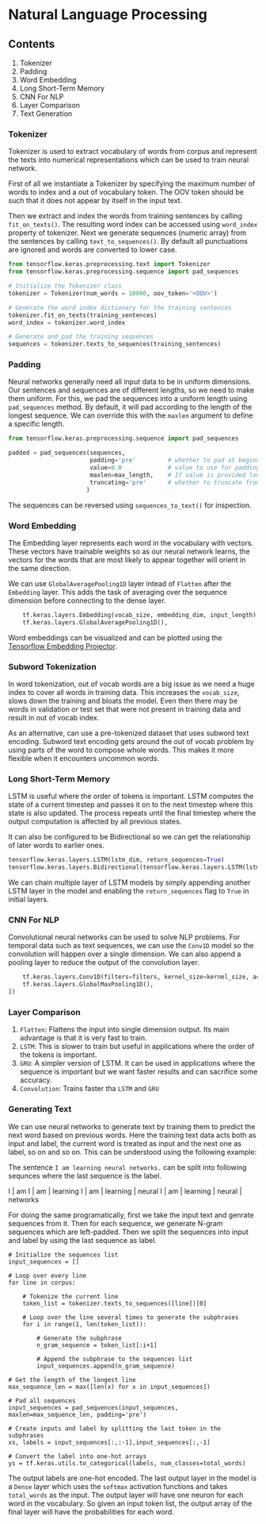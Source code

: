 # Natural Language Processing

## Contents

1. Tokenizer
2. Padding
3. Word Embedding
4. Long Short-Term Memory
5. CNN For NLP 
6. Layer Comparison
7. Text Generation

### Tokenizer

Tokenizer is used to extract vocabulary of words from corpus and represent the texts into numerical representations which can be used to train neural network.

First of all we instantiate a Tokenizer by specifying the maximum number of words to index and a out of vocabulary token. The OOV token should be such that it does not appear by itself in the input text.

Then we extract and index the words from training sentences by calling `fit_on_texts()`. The resulting word index can be accessed using `word_index` property of tokenizer. Next we generate sequences (numeric array) from the sentences by calling `text_to_sequences()`. By default all punctuations are ignored and words are converted to lower case. 

```python
from tensorflow.keras.preprocessing.text import Tokenizer
from tensorflow.keras.preprocessing.sequence import pad_sequences

# Initialize the Tokenizer class
tokenizer = Tokenizer(num_words = 10000, oov_token='<OOV>')

# Generate the word index dictionary for the training sentences
tokenizer.fit_on_texts(training_sentences)
word_index = tokenizer.word_index

# Generate and pad the training sequences
sequences = tokenizer.texts_to_sequences(training_sentences)
```

### Padding

Neural networks generally need all input data to be in uniform dimensions. Our sentences and sequences are of different lengths, so we need to make them uniform. For this, we pad the sequences into a uniform length using `pad_sequences` method. By default, it will pad according to the length of the longest sequence. We can override this with the `maxlen` argument to define a specific length.

```python
from tensorflow.keras.preprocessing.sequence import pad_sequences

padded = pad_sequences(sequences,
                       padding='pre'         # whether to pad at beginning (pre) or end(post), default pre
                       value=0.0             # value to use for padding, defaults to zero
                       maxlen=max_length,    # If value is provided longer sequences are truncated
                       truncating='pre'      # whether to truncate from begining or end
                      )
```

The sequences can be reversed using `sequences_to_text()` for inspection.

### Word Embedding

The Embedding layer represents each word in the vocabulary with vectors. These vectors have trainable weights so as our neural network learns, the vectors for the words that are most likely to appear together will orient in the same direction.

We can use `GlobalAveragePooling1D` layer intead of `Flatten` after the `Embedding` layer. This adds the task of averaging over the sequence dimension before connecting to the dense layer.

```python
    tf.keras.layers.Embedding(vocab_size, embedding_dim, input_length)
    tf.keras.layers.GlobalAveragePooling1D(),
```

Word embeddings can be visualized and can be plotted using the [Tensorflow Embedding Projector](https://projector.tensorflow.org/).

### Subword Tokenization

In word tokenization, out of vocab words are a big issue as we need a huge index to cover all words in training data. This increases the `vocab_size`, slows down the training and bloats the model. Even then there may be words in validation or test set that were not present in training data and result in out of vocab index.

As an alternative, can use a pre-tokenized dataset that uses subword text encoding. Subword text encoding gets around the out of vocab problem by using parts of the word to compose whole words. This makes it more flexible when it encounters uncommon words.

### Long Short-Term Memory

LSTM is useful where the order of tokens is important. LSTM computes the state of a current timestep and passes it on to the next timestep where this state is also updated. The process repeats until the final timestep where the output computation is affected by all previous states. 

It can also be configured to be Bidirectional so we can get the relationship of later words to earlier ones. 

```python
tensorflow.keras.layers.LSTM(lstm_dim, return_sequences=True)
tensorflow.keras.layers.Bidirectional(tensorflow.keras.layers.LSTM(lstm_dim))
```

We can chain multiple layer of LSTM models by simply appending another LSTM layer in the model and enabling the `return_sequences` flag to `True` in initial layers. 

### CNN For NLP 

Convolutional neural networks can be used to solve NLP problems. For temporal data such as text sequences, we can use the `Conv1D` model so the convolution will happen over a single dimension. We can also append a pooling layer to reduce the output of the convolution layer. 

```python
    tf.keras.layers.Conv1D(filters=filters, kernel_size=kernel_size, activation='relu'),
    tf.keras.layers.GlobalMaxPooling1D(),
])
```

### Layer Comparison

1. `Flatten`: Flattens the input into single dimension output. Its main advantage is that it is very fast to train.
2. `LSTM`: This is slower to train but useful in applications where the order of the tokens is important.
3. `GRU`: A simpler version of LSTM. It can be used in applications where the sequence is important but we want faster results and can sacrifice some accuracy.
4. `Convolution`: Trains faster tha `LSTM` and `GRU`

### Generating Text 

We can use neural networks to generate text by training them to predict the next word based on previous words. Here the training text data acts both as input and label, the current word is treated as input and the next one as label, so on and so on. This can be understood using the following example:

The sentence `I am learning neural networks.` can be split into following sequnces where the last sequence is the label.

I | am
I | am | learning
I | am | learning | neural
I | am | learning | neural | networks

For doing the same programatically, first we take the input text and genrate sequences from it. Then for each sequence, we generate N-gram sequences which are left-padded. Then we split the sequences into input and label by using the last sequence as label.


```phython
# Initialize the sequences list
input_sequences = []

# Loop over every line
for line in corpus:

	# Tokenize the current line
	token_list = tokenizer.texts_to_sequences([line])[0]

	# Loop over the line several times to generate the subphrases
	for i in range(1, len(token_list)):
		
		# Generate the subphrase
		n_gram_sequence = token_list[:i+1]

		# Append the subphrase to the sequences list
		input_sequences.append(n_gram_sequence)

# Get the length of the longest line
max_sequence_len = max([len(x) for x in input_sequences])

# Pad all sequences
input_sequences = pad_sequences(input_sequences, maxlen=max_sequence_len, padding='pre')

# Create inputs and label by splitting the last token in the subphrases
xs, labels = input_sequences[:,:-1],input_sequences[:,-1]

# Convert the label into one-hot arrays
ys = tf.keras.utils.to_categorical(labels, num_classes=total_words)

```

The output labels are one-hot encoded. The last output layer in the model is a `Dense` layer which uses the `softmax` activation functions and takes `total_words` as the input. The output layer will have one neuron for each word in the vocabulary. So given an input token list, the output array of the final layer will have the probabilities for each word.


